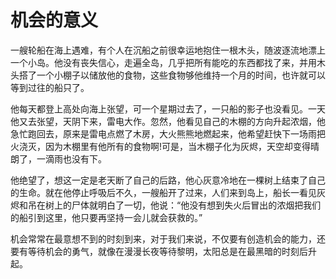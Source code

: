 # 机会的意义

一艘轮船在海上遇难，有个人在沉船之前很幸运地抱住一根木头，随波逐流地漂上一个小岛。他没有丧失信心，走遍全岛，几乎把所有能吃的东西都找了来，并用木头搭了一个小棚子以储放他的食物，这些食物够他维持一个月的时间，也许就可以等到过往的船只了。 

他每天都登上高处向海上张望，可一个星期过去了，一只船的影子也没看见。一天他又去张望，天阴下来，雷电大作。忽然，他看见自己的木棚的方向升起浓烟，他急忙跑回去，原来是雷电点燃了木房，大火熊熊地燃起来，他希望赶快下一场雨把火浇灭，因为木棚里有他所有的食物啊!可是，当木棚子化为灰烬，天空却变得晴朗了，一滴雨也没有下。 

他绝望了，想这一定是老天断了自己的后路，他心灰意冷地在一棵树上结束了自己的生命。就在他停止呼吸后不久，一艘船开了过来，人们来到岛上，船长一看见灰烬和吊在树上的尸体就明白了一切，他说：“他没有想到失火后冒出的浓烟把我们的船引到这里，他只要再坚持一会儿就会获救的。” 

机会常常在最意想不到的时刻到来，对于我们来说，不仅要有创造机会的能力，还要有等待机会的勇气，就像在漫漫长夜等待黎明，太阳总是在最黑暗的时刻后升起。
 